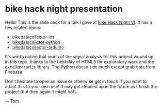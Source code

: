 # bike hack night presentation

Hello! This is the slide deck for a talk I gave at [Bike Hack Night VI](https://www.meetup.com/Transportation-Techies/events/231755172/). It has a few related repos:

- [bikedatacollector-ios](https://github.com/sbma44/bikedatacollector-ios)
- [bikedatacollctor-python](https://github.com/sbma44/bikedatacollector-python)
- [bikedatacollector-arduino](https://github.com/sbma44/bikedatacollector-arduino)

It's worth noting that much of the signal analysis for this project wound up in _this_ repo, thanks to the flexibility of HTML5 for exploratory work and the excellent turf.js library. The Python doesn't do much except grab data from Firebase.

Don't hesitate to open an issue or otherwise get in touch if you want to adapt this to your own use! It may get cleaned up in the future as I finish the project (but then again it might not).

-- Tom